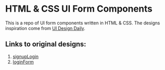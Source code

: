 # HTML & CSS UI Form Components

 This is a repo of UI form components written in HTML & CSS. The designs inspiration come from [UI Design Daily](https://uidesigndaily.com/).
  
 ## Links to original designs:
 
  1. [signupLogin](https://uidesigndaily.com/posts/xd-sign-up-authentication-form-log-in-day-1143)
  1. [loginForm](https://uidesigndaily.com/posts/figma-log-in-authentication-sign-up-modal-pop-card-day-1097)
